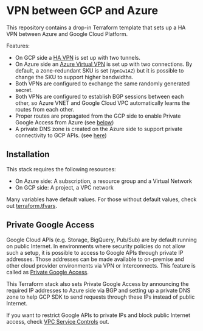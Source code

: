 # VPN between GCP and Azure

This repository contains a drop-in Terraform template that sets up a HA VPN between Azure and Google Cloud Platform.

Features:

- On GCP side a [HA VPN](https://cloud.google.com/network-connectivity/docs/vpn/concepts/overview) is set up with two tunnels.
- On Azure side an [Azure Virtual VPN](https://docs.microsoft.com/en-us/azure/vpn-gateway/vpn-gateway-about-vpngateways) is set up with two connections. By default, a zone-redundant SKU is set (`VpnGw1AZ`) but it is possible to change the SKU to support higher bandwidths. 
- Both VPNs are configured to exchange the same randomly generated secret.
- Both VPNs are configured to establish BGP sessions between each other, so Azure VNET and Google Cloud VPC automatically learns the routes from each other.
- Proper routes are propagated from the GCP side to enable Private Google Access from Azure (see [below](#private-google-access))
- A private DNS zone is created on the Azure side to support private connectivity to GCP APIs. (see [here](https://cloud.google.com/vpc-service-controls/docs/set-up-private-connectivity#configure-dns))

## Installation

This stack requires the following resources:

- On Azure side: A subscription, a resource group and a Virtual Network
- On GCP side: A project, a VPC network

Many variables have default values. For those without default values, check out [terraform.tfvars](terraform.tfvars).

## Private Google Access

Google Cloud APIs (e.g. Storage, BigQuery, Pub/Sub) are by default running on public Internet. In environments where security policies do not allow such a setup, it is possible to access to Google APIs through private IP addresses. Those addresses can be made available to on-premise and other cloud provider environments via VPN or Interconnects. This feature is called as [Private Google Access](https://cloud.google.com/vpc/docs/configure-private-google-access-hybrid).

This Terraform stack also sets Private Google Access by announcing the required IP addresses to Azure side via BGP and setting up a private DNS zone to help GCP SDK to send requests through these IPs instead of public Internet.

If you want to restrict Google APIs to private IPs and block public Internet access, check [VPC Service Controls](https://cloud.google.com/vpc-service-controls) out.